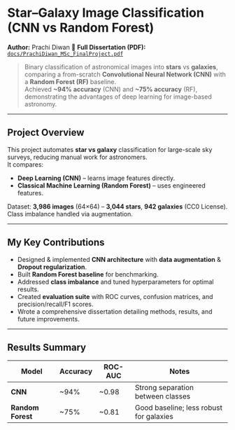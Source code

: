 # Star–Galaxy Image Classification (CNN vs Random Forest)

**Author:** Prachi Diwan 
📄 **Full Dissertation (PDF):** [`docs/PrachiDiwan_MSc_FinalProject.pdf`](docs/PrachiDiwan_MSc_FinalProject.pdf)  

> Binary classification of astronomical images into **stars** vs **galaxies**, comparing a from-scratch **Convolutional Neural Network (CNN)** with a **Random Forest (RF)** baseline.  
> Achieved **~94% accuracy** (CNN) and **~75% accuracy** (RF), demonstrating the advantages of deep learning for image-based astronomy.

---

## Project Overview
This project automates **star vs galaxy** classification for large-scale sky surveys, reducing manual work for astronomers.  
It compares:
- **Deep Learning (CNN)** – learns image features directly.
- **Classical Machine Learning (Random Forest)** – uses engineered features.

Dataset: **3,986 images** (64×64) – **3,044 stars**, **942 galaxies** (CC0 License). Class imbalance handled via augmentation.

---

## My Key Contributions
- Designed & implemented **CNN architecture** with **data augmentation** & **Dropout regularization**.
- Built **Random Forest baseline** for benchmarking.
- Addressed **class imbalance** and tuned hyperparameters for optimal results.
- Created **evaluation suite** with ROC curves, confusion matrices, and precision/recall/F1 scores.
- Wrote a comprehensive dissertation detailing methods, results, and future improvements.

---

## Results Summary

| Model        | Accuracy | ROC-AUC | Notes |
|--------------|----------|---------|-------|
| **CNN**      | ~94%     | ~0.98   | Strong separation between classes |
| **Random Forest** | ~75%     | ~0.81   | Good baseline; less robust for galaxies |
